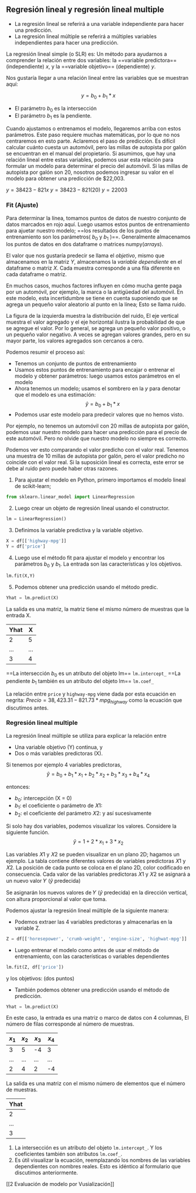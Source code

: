 ## Regresión lineal y regresión lineal multiple
- La regresión lineal se referirá a una variable independiente para hacer una predicción.
- La regresión lineal múltiple se referirá a múltiples variables independientes para hacer una predicción.

La regresión lineal simple (o SLR) es: Un método para ayudarnos a comprender la relación entre dos variables: la ==variable predictora== (independiente) $x$, y la ==variable objetivo== (dependiente) $y$.

Nos gustaría llegar a una relación lineal entre las variables que se muestran aquí:

$$y = b_{0} + b_{1} * x$$
- El parámetro $b_{0}$ es la intersección
- El parámetro $b_{1}$ es la pendiente. 

Cuando ajustamos o entrenamos el modelo, llegaremos arriba con estos parámetros. Este paso requiere muchas matemáticas, por lo que no nos centraremos en esto parte. Aclaremos el paso de predicción. 
Es difícil calcular cuánto cuesta un automóvil, pero las millas de autopista por galón se encuentran en el manual del propietario. Si asumimos, que hay una relación lineal entre estas variables, podemos usar esta relación para formular un modelo para determinar el precio del automóvil. Si las millas de autopista por galón son 20, nosotros podemos ingresar su valor en el modelo para obtener una predicción de $22,003.

$y = 38423 - 821x$
$y = 38423 - 821(20)$
$y = 22003$

### Fit (Ajuste)
Para determinar la línea, tomamos puntos de datos de nuestro conjunto de datos marcados en rojo aquí.
Luego usamos estos puntos de entrenamiento para ajuetar nuestro modelo; ==los resultados de los puntos de entrenamiento son los parámetros( $b_{0}$ y $b_{1}$ )==. Generalmente almacenamos los puntos de datos en dos dataframe o matrices numpy(_arrays_). 

El valor que nos gustaría predecir se llama el _objetivo_, mismo que almacenamos en la matriz $Y$, almacenamos la _variable dependiente_ en el dataframe o matriz $X$. Cada muestra corresponde a una fila diferente en cada dataframe o matriz. 

En muchos casos, muchos factores influyen en cómo mucha gente paga por un automóvil, por ejemplo, la marca o la antigüedad del automóvil. En este modelo, esta incertidumbre se tiene en cuenta suponiendo que se agrega un pequeño valor aleatorio al punto
en la línea; Esto se llama ruido. 

La figura de la izquierda muestra la distribución del ruido, El eje vertical muestra el valor agregado y el eje horizontal ilustra la probabilidad de que se agregue el valor. Por lo general, se agrega un pequeño valor positivo, o un pequeño valor negativo. A veces se agregan valores grandes, pero en su mayor parte, los valores agregados son cercanos a cero. 

Podemos resumir el proceso así:
- Tenemos un conjunto de puntos de entrenamiento 
- Usamos estos puntos de entrenamiento para encajar o entrenar el modelo y obtener parámetros: luego usamos estos parámetros en el modelo
- Ahora tenemos un modelo; usamos el sombrero en la $y$ para denotar que el modelo es una estimación:
	$$\hat{y} = b_{0} + b_{1} * x$$
- Podemos usar este modelo para predecir valores que no hemos visto.

Por ejemplo, no tenemos un automóvil con 20 millas de autopista por galón, podemos usar nuestro modelo para hacer una predicción para el precio de este automóvil. Pero no olvide que nuestro modelo no siempre es correcto.

Podemos ver esto comparando el valor predicho con el valor real.
Tenemos una muestra de 10 millas de autopista por galón, pero el valor predicho no coincide con el valor real. Si la suposición lineal es correcta, este error se debe al ruido pero puede haber otras razones.

1. Para ajustar el modelo en Python, primero importamos el modelo lineal de scikit-learn; 
```py
from sklearn.linear_model import LinearRegression
```
2. Luego crear un objeto de regresión lineal usando el constructor. 
```py
lm = LinearRegression()
```

3. Definimos la variable predictiva y la variable objetivo.
```py
X = df[['highway-mpg']]
Y = df['price']
```
4. Luego use el método fit para ajustar el modelo y encontrar los parámetros $b_{0}$ y $b_{1}$. La entrada son las características y los objetivos.
```py
lm.fit(X,Y)
```
5. Podemos obtener una predicción usando el método predic.
```py
Yhat = lm.predict(X)
```
La salida es una matriz, la matriz tiene el mismo número de muestras que la entrada X.

Yhat | X
-----|----
2 	| 5
... | ...
3 | 4

==La intersección $b_0$ es un atributo del objeto lm== `lm.intercept_`
==La pendiente $b_1$ también es un atributo del objeto lm== `lm.coef_`

La relación entre `price` y `highway-mpg` viene dada por esta ecuación en negrita: 
$Precio = 38,423.31 - 821.73 * mpg_{highway}$ como la ecuación que discutimos antes.

### Regresión lineal multiple
La regresión lineal múltiple se utiliza para explicar la relación entre
- Una variable objetivo (Y) continua, y 
- Dos o más variables predictoras (X).

Si tenemos por ejemplo 4 variables predictoras, 
$$\hat{y} = b_0+b_1*x_1+b_2*x_2+b_3*x_3+b_4*x_4$$

entonces:
- $b_0$: intercepción (X = 0) 
- $b_1$: el coeficiente o parámetro de 𝑋1:
- $b_2$: el coeficiente del parámetro 𝑋2: y así sucesivamente

Si solo hay dos variables, podemos visualizar los valores. Considere la siguiente función.
$$\hat{y} = 1 + 2*x_1 + 3*x_2$$

Las variables 𝑋1 y 𝑋2 se pueden visualizar en un plano 2D; hagamos un ejemplo. 
La tabla contiene diferentes valores de variables predictoras 𝑋1 y 𝑋2. La posición de cada punto se coloca en el plano 2D, color codificado en consecuencia. Cada valor de las variables predictoras 𝑋1 y 𝑋2 se asignará a un nuevo valor 𝑌 ($\hat{y}$ predecida)

Se asignarán los nuevos valores de 𝑌 ($\hat{y}$ predecida) en la dirección vertical, con altura proporcional al valor que toma.

Podemos ajustar la regresión lineal múltiple de la siguiente manera:
- Podemos extraer las 4 variables predictoras y almacenarlas en la variable Z.
```py
Z = df[['horesepower', 'crumb-weight', 'engine-size', 'highwat-mpg']]
```
- Luego entrenar el modelo como antes de usar el método de entrenamiento, con las características o variables dependientes
```py
lm.fit(Z, df['price'])
```
y los objetivos: (dos puntos)
- También podemos obtener una predicción usando el método de predicción. 
```py
Yhat = lm.predict(X)
```
En este caso, la entrada es una matriz o marco de datos con 4 columnas, 
El número de filas corresponde al número de muestras.

$x_1$ | $x_2$ | $x_3$ | $x_4$
----|----|-----------|----
3 | 5 |-4| 3
...|...|...|...
2|4 |2|-4

La salida es una matriz con el mismo número de elementos que el número de muestras.

|Yhat|
|----|
|2|
|...|
|3|

1. La intersección es un atributo del objeto `lm.intercept_`. Y los coeficientes también son atributos `lm.coef_`.
1. Es útil visualizar la ecuación, reemplazando los nombres de las variables dependientes con nombres reales.
Esto es idéntico al formulario que discutimos anteriormente.


[[2 Evaluación de modelo por Vusialización]]